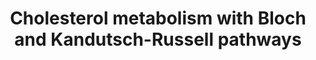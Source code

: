 ---
annotations:
- id: PW:0000959
  parent: signaling pathway
  type: Pathway Ontology
  value: lipid signaling pathway
- id: PW:0000454
  parent: classic metabolic pathway
  type: Pathway Ontology
  value: cholesterol biosynthetic pathway
- id: PW:0001304
  parent: classic metabolic pathway
  type: Pathway Ontology
  value: cholesterol metabolic pathway
authors:
- Eoinfahy
- Ryanmiller
- DeSl
- Egonw
- Conroy lipids
- Eweitz
citedin:
- link: PMC8760256
description: This pathway is inspired by the Lipidmaps>Sterol lipids expended pathway
  display [https://lipidmaps.org/resources/pathways/vanted.php] and extended with
  Scheme 1 from Acimovic et al (2013 [https://www.ncbi.nlm.nih.gov/pubmed/23558541]).
  Literature suggests that cholesterol synthesis preferentially starts with the Bloch
  pathway, however there is a shift to the Kandutsch-Russell part via lathosterol
  (Bae et al, 1997[https://www.ncbi.nlm.nih.gov/pubmed/9291139]).  Dashed lines indicate
  that multiple steps are involved to create the final product. Several regulatory
  effects concerning the metabolites of cholesterol have been indicated as well. The
  content from the Bloch and Kandutsch-Russel pathways have been checked against literature,
  and differences compared to the original LipidMaps pathway have been coloured turquoise.
last-edited: 2021-11-26
organisms:
- Mus musculus
redirect_from:
- /index.php/Pathway:WP4346
- /instance/WP4346
- /instance/WP4346_rr124718
revision: r124718
schema-jsonld:
- '@context': https://schema.org/
  '@id': https://wikipathways.github.io/pathways/WP4346.html
  '@type': Dataset
  creator:
    '@type': Organization
    name: WikiPathways
  description: This pathway is inspired by the Lipidmaps>Sterol lipids expended pathway
    display [https://lipidmaps.org/resources/pathways/vanted.php] and extended with
    Scheme 1 from Acimovic et al (2013 [https://www.ncbi.nlm.nih.gov/pubmed/23558541]).
    Literature suggests that cholesterol synthesis preferentially starts with the
    Bloch pathway, however there is a shift to the Kandutsch-Russell part via lathosterol
    (Bae et al, 1997[https://www.ncbi.nlm.nih.gov/pubmed/9291139]).  Dashed lines
    indicate that multiple steps are involved to create the final product. Several
    regulatory effects concerning the metabolites of cholesterol have been indicated
    as well. The content from the Bloch and Kandutsch-Russel pathways have been checked
    against literature, and differences compared to the original LipidMaps pathway
    have been coloured turquoise.
  keywords:
  - 14-demethyl-lanosterol
  - 24,25-dihydrolanosterol
  - 24,25-epoxycholesterol
  - 24S-hydroxycholesterol
  - 25-hydroxycholesterol
  - 27-hydroxycholesterol
  - 3-keto-4alpha-methyl-zymosterol
  - 32-Oxolanosterol
  - 32-hydroxylanosterol
  - 3beta-hydroxylanost-8-en-32-al
  - 4,4-dimethylcholest-8-enol
  - 4,4-dimethylcholesta-8,11,24-trienol
  - 4,4-dimethylcholesta-8,11-dienol
  - 4-alpha-methyl-cholest-8-enone
  - 4-methyl-4-carboxyzymostenone
  - 4-methyl-4-carboxyzymosterone
  - 4alpha-methyl zymosterol
  - 4alpha-methylcholest-8-en-3beta-ol
  - 4beta-hydroxycholesterol
  - 4α-carboxy-5α-cholesta-8-en-3β-ol
  - 4α-carboxyzymosterol
  - 4α-formyl-4β-methyl-5α-cholesta-8,24-dien-3β-ol
  - 4α-formyl-4β-methyl-5α-cholesta-8-en-3β-ol
  - 4α-formyl-5α-cholesta-8,24-dien-3β-ol
  - 4α-formyl-5α-cholesta-8-en-3β-ol
  - 4α-hydroxymethyl-4β-methyl-5α-cholesta-8,24-dien-3β-ol
  - 4α-hydroxymethyl-4β-methyl-5α-cholesta-8-en-3β-ol
  - 4α-hydroxymethyl-5α-cholesta-8,24-dien-3β-ol
  - 4α-hydroxymethyl-5α-cholesta-8-en-3β-ol
  - 7-dehdrocholesterol
  - 7-dehydodesmosterol
  - 7-oxocholesterol
  - 7alpha-hydroxycholesterol
  - 9Z-palmitoleic acid
  - Abca1
  - Abcg1
  - Acat1
  - Acat2
  - Acetoacetyl-CoA
  - Acetyl-CoA
  - Acot1
  - Acot2
  - Acsl1
  - Acsl3
  - Acsl4
  - Acyl-CoA
  - CE(16:1)
  - CE(18:1)
  - Ch25h
  - Cholestadienol
  - Cholestenone
  - Cholesterol
  - Cholesteryl esters (CE)
  - Cyp27a1
  - Cyp46a1
  - Cyp51A1
  - Cyp7a1
  - Desmosterol
  - Dhcr24
  - Dhcr7
  - Diepoxy-squalene
  - Dimethylallyl-PP
  - Ebp
  - Elovl2
  - Elovl3
  - Elovl4
  - Elovl5
  - Fads1
  - Fads2
  - Farnesyl-PP
  - Fasn
  - Fdft1
  - Fdps
  - Geranyl-PP
  - Ggps1
  - HMG-CoA
  - Hmgcr
  - Hmgcs1
  - Hmgcs2
  - Hsd17b7
  - IPP
  - Idi1
  - Idi2
  - Isopentenyl-PP
  - Lanosterol
  - Lathosterol
  - Lbr
  - Lss
  - Mevalonate-5-P
  - Mevalonate-5-PP
  - Mevalonic acid
  - Msmo1
  - Mvd
  - Mvk
  - Mylip (IDOL)
  - Nr1h2
  - Nr1h3
  - Nsdhl
  - Oleic acid
  - Pmvk
  - PreSqualene-PP
  - Sc5d
  - Scd1
  - Scd2
  - Soat1
  - Soat2
  - Sqle
  - Squalene
  - Squalene-2,3-epoxide
  - Srebf1
  - Srebf2
  - Tm7fs2
  - Tm7sf2
  - Zymostenol
  - Zymostenone
  - Zymosterol
  - Zymosterone
  - lanost-8-en-3beta,30-diol
  license: CC0
  name: Cholesterol metabolism with Bloch and Kandutsch-Russell pathways
seo: CreativeWork
title: Cholesterol metabolism with Bloch and Kandutsch-Russell pathways
wpid: WP4346
---